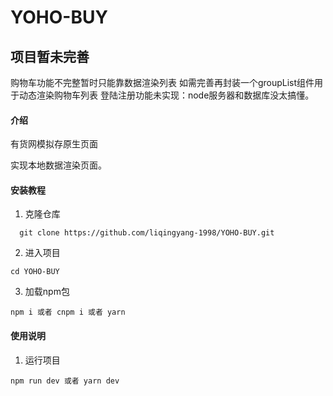 # YOHO-BUY

## 项目暂未完善 
 购物车功能不完整暂时只能靠数据渲染列表  如需完善再封装一个groupList组件用于动态渲染购物车列表
 登陆注册功能未实现：node服务器和数据库没太搞懂。


#### 介绍

有货网模拟存原生页面

实现本地数据渲染页面。

#### 安装教程

1.  克隆仓库 
```
  git clone https://github.com/liqingyang-1998/YOHO-BUY.git
```
2.  进入项目 
```
cd YOHO-BUY
```
3.  加载npm包 
```
npm i 或者 cnpm i 或者 yarn
```

#### 使用说明
1. 运行项目 
```
npm run dev 或者 yarn dev
```




